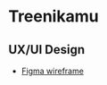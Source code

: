 # Treenikamu





## UX/UI Design 

- [Figma wireframe](https://www.figma.com/design/sJ8Y7BHPpCdiRVofeaaXJj/Treenikamu?node-id=0-1&p=f&t=W2clVG9rKio1BKfE-0)